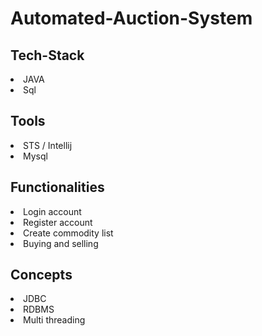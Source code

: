 # Automated-Auction-System





<h2>Tech-Stack</h2>
<li>JAVA</li>
<li>Sql</li>



<h2>Tools</h2>
<li>STS / Intellij</li>
<li>Mysql</li>


<h2>Functionalities</h2>
<li>Login account</li>
<li>Register account</li>
<li>Create commodity list</li>
<li>Buying and selling</li>


<h2>Concepts</h2>
<li>JDBC</li>
<li>RDBMS</li>
<li>Multi threading</li>
